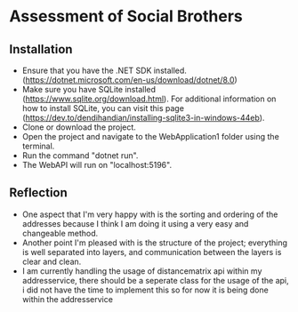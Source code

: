 # Assessment of Social Brothers
## Installation
- Ensure that you have the .NET SDK installed. (https://dotnet.microsoft.com/en-us/download/dotnet/8.0)
- Make sure you have SQLite installed (https://www.sqlite.org/download.html). For additional information on how to install SQLite, you can visit this page (https://dev.to/dendihandian/installing-sqlite3-in-windows-44eb).
- Clone or download the project.
- Open the project and navigate to the WebApplication1 folder using the terminal.
- Run the command "dotnet run".
- The WebAPI will run on "localhost:5196".
## Reflection
- One aspect that I'm very happy with is the sorting and ordering of the addresses because I think I am doing it using a very easy and changeable method.
- Another point I'm pleased with is the structure of the project; everything is well separated into layers, and communication between the layers is clear and clean.
- I am currently handling the usage of distancematrix api within my addresservice, there should be a seperate class for the usage of the api, i did not have the time to implement this so for now it is being done within the addresservice
